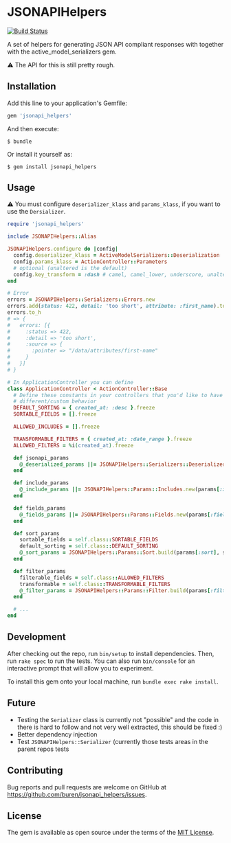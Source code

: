 # JSONAPIHelpers
[![Build Status](https://travis-ci.org/buren/jsonapi_helpers.svg?branch=master)](https://travis-ci.org/buren/jsonapi_helpers)

A set of helpers for generating JSON API compliant responses with together with the active_model_serializers gem.

:warning: The API for this is still pretty rough.

## Installation

Add this line to your application's Gemfile:

```ruby
gem 'jsonapi_helpers'
```

And then execute:

    $ bundle

Or install it yourself as:

    $ gem install jsonapi_helpers

## Usage

:warning: You must configure `deserializer_klass` and `params_klass`, if you want to use the `Dersializer`.

```ruby
require 'jsonapi_helpers'

include JSONAPIHelpers::Alias

JSONAPIHelpers.configure do |config|
  config.deserializer_klass = ActiveModelSerializers::Deserialization
  config.params_klass = ActionController::Parameters
  # optional (unaltered is the default)
  config.key_transform = :dash # camel, camel_lower, underscore, unaltered
end

# Error
errors = JSONAPIHelpers::Serializers::Errors.new
errors.add(status: 422, detail: 'too short', attribute: :first_name).to_h
errors.to_h
# => {
#   errors: [{
#     :status => 422,
#     :detail => 'too short',
#     :source => {
#       :pointer => "/data/attributes/first-name"
#     }
#   }]
# }

# In ApplicationController you can define
class ApplicationController < ActionController::Base
  # Define these constants in your controllers that you'd like to have
  # different/custom behavior
  DEFAULT_SORTING = { created_at: :desc }.freeze
  SORTABLE_FIELDS = [].freeze

  ALLOWED_INCLUDES = [].freeze

  TRANSFORMABLE_FILTERS = { created_at: :date_range }.freeze
  ALLOWED_FILTERS = %i(created_at).freeze

  def jsonapi_params
    @_deserialized_params ||= JSONAPIHelpers::Serializers::Deserializer.parse(params)
  end

  def include_params
    @_include_params ||= JSONAPIHelpers::Params::Includes.new(params[:include])
  end

  def fields_params
    @_fields_params ||= JSONAPIHelpers::Params::Fields.new(params[:fields])
  end

  def sort_params
    sortable_fields = self.class::SORTABLE_FIELDS
    default_sorting = self.class::DEFAULT_SORTING
    @_sort_params = JSONAPIHelpers::Params::Sort.build(params[:sort], sortable_fields, default_sorting)
  end

  def filter_params
    filterable_fields = self.class::ALLOWED_FILTERS
    transformable = self.class::TRANSFORMABLE_FILTERS
    @_filter_params = JSONAPIHelpers::Params::Filter.build(params[:filter], filterable_fields, transformable)
  end

  # ...
end
```

## Development

After checking out the repo, run `bin/setup` to install dependencies. Then, run `rake spec` to run the tests. You can also run `bin/console` for an interactive prompt that will allow you to experiment.

To install this gem onto your local machine, run `bundle exec rake install`.

## Future

* Testing the `Serializer` class is currently not "possible" and the code in there is hard to follow and not very well extracted, this should be fixed :)
* Better dependency injection
* Test `JSONAPIHelpers::Serializer` (currently those tests areas in the parent repos tests

## Contributing

Bug reports and pull requests are welcome on GitHub at https://github.com/buren/jsonapi_helpers/issues.

## License

The gem is available as open source under the terms of the [MIT License](http://opensource.org/licenses/MIT).
